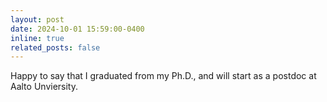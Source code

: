 ```yaml
---
layout: post
date: 2024-10-01 15:59:00-0400
inline: true
related_posts: false
---
```


Happy to say that I graduated from my Ph.D., and will start as a postdoc at Aalto Unviersity.